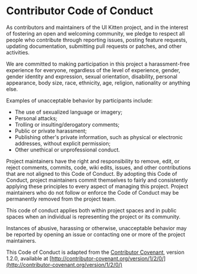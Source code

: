# Contributor Code of Conduct

As contributors and maintainers of the UI Kitten project, and in the interest of fostering an open and welcoming community,
we pledge to respect all people who contribute through reporting issues, posting feature requests, updating documentation, submitting pull requests or patches, and other activities.

We are committed to making participation in this project a harassment-free experience for everyone, regardless of the level of experience, gender,
gender identity and expression, sexual orientation, disability, personal appearance, body size, race, ethnicity, age, religion, nationality or anything else.

Examples of unacceptable behavior by participants include:

* The use of sexualized language or imagery;
* Personal attacks;
* Trolling or insulting/derogatory comments;
* Public or private harassment;
* Publishing other's private information, such as physical or electronic addresses, without explicit permission;
* Other unethical or unprofessional conduct.

Project maintainers have the right and responsibility to remove, edit, or reject comments, commits, code, wiki edits, issues,
and other contributions that are not aligned to this Code of Conduct.
By adopting this Code of Conduct, project maintainers commit themselves to fairly and consistently applying these principles to every aspect of managing this project.
Project maintainers who do not follow or enforce the Code of Conduct may be permanently removed from the project team.

This code of conduct applies both within project spaces and in public spaces when an individual is representing the project or its community.

Instances of abusive, harassing or otherwise, unacceptable behavior may be reported by opening an issue or contacting one or more of the project maintainers.

This Code of Conduct is adapted from the [Contributor Covenant](http://contributor-covenant.org), version 1.2.0, available at [http://contributor-covenant.org/version/1/2/0/](http://contributor-covenant.org/version/1/2/0/)
